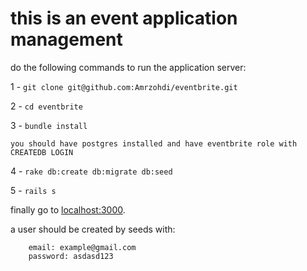 # this is an event application management


do the following commands to run the application server:


1 - `git clone git@github.com:Amrzohdi/eventbrite.git`

2 - `cd eventbrite`

3 - `bundle install`

    you should have postgres installed and have eventbrite role with CREATEDB LOGIN    

4 - `rake db:create db:migrate db:seed`

5 - `rails s`

finally go to [localhost:3000](http://localhost:3000).


a user should be created by seeds with: 
        
        email: example@gmail.com
        password: asdasd123